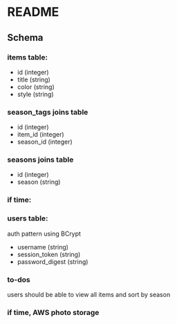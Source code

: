 # README

## Schema
### items table:
* id (integer)
* title (string)
* color (string)
* style (string)

### season_tags joins table
* id (integer)
* item_id (integer)
* season_id (integer)

### seasons joins table
* id (integer)
* season (string)

### if time: 
### users table:
auth pattern using BCrypt
* username (string)
* session_token (string)
* password_digest (string)

### to-dos
users should be able to view all items and sort by season

### if time, AWS photo storage


